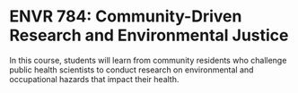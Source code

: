 # ENVR 784: Community-Driven Research and Environmental Justice

In this course, students will learn from community residents who challenge public health scientists to conduct research on environmental and occupational hazards that impact their health.